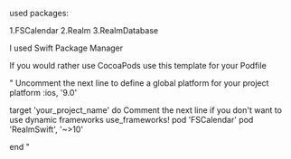used packages:

1.FSCalendar
2.Realm
3.RealmDatabase

I used Swift Package Manager

If you would rather use CocoaPods
use this template for your Podfile

"
Uncomment the next line to define a global platform for your project
platform :ios, '9.0'

target 'your_project_name' do
Comment the next line if you don't want to use dynamic frameworks
use_frameworks!
pod 'FSCalendar'
pod 'RealmSwift', '~>10'

end
"
